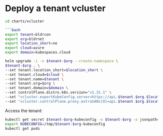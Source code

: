 # Deploy a tenant vcluster

```bash
cd charts/vcluster

```bash
export tenant=bldrcon
export org=bldrnet
export location_short=ne
export cloud=azure
export domain=kubespaces.cloud

helm upgrade -i -n $tenant-$org --create-namespace \
$tenant-$org . \
--set tenant.location_short=$location_short \
--set tenant.cloud=$cloud \
--set tenant.name=$tenant \
--set tenant.org=$org \
--set tenant.domain=$domain \
--set controlPlane.distro.k8s.version="v1.31.1" \
--set "vcluster.exportKubeConfig.server=https://api.$tenant.$org.$location_short.$cloud.$domain" \
--set "vcluster.controlPlane.proxy.extraSANs[0]=api.$tenant.$org.$location_short.$cloud.$domain"
```

Access the tenant:

```bash
kubectl get secret $tenant-$org-kubeconfig -n $tenant-$org -o jsonpath='{.data.kubeconfig}' | base64 -d > /tmp/$tenant-$org-kubeconfig
export KUBECONFIG=/tmp/$tenant-$org-kubeconfig
kubectl get pods
```